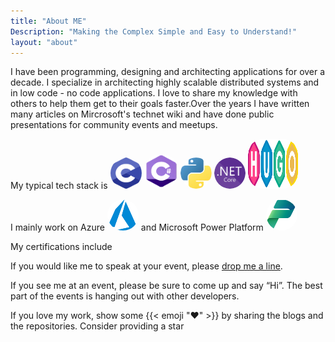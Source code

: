 ```yaml
---
title: "About ME"
Description: "Making the Complex Simple and Easy to Understand!"
layout: "about"
---
```


I have been programming, designing and architecting applications for over a decade. I specialize in architecting highly scalable distributed systems and in low code - no code applications. I love to share my knowledge with others to help them get to their goals faster.Over the years I have written many articles on Mircrosoft's technet wiki and have done public presentations for community events and meetups.

<p>My typical tech stack is
    <img src="c.svg" width="50" height = "50" style="border-radius: 25px;"/> 
    <img src="cshp.svg" width="55" height = "55" style="border-radius: 25px;"/> 
    <img src="python.svg" width="50" height = "50" style="border-radius: 25px;"/>
    <img src="netcore.svg" width="50" height = "50" style="border-radius: 25px;"/>
    <img src="hugo.svg" width="80" height = "80" style="border-radius: 25px;"/>
</p>
<p> I mainly work on Azure
    <img src="azure.svg" width="50" height = "50" style="border-radius: 25px;"/> and Microsoft Power Platform
    <img src="pp.svg" width="50" height = "50" style="border-radius: 25px;"/>
</p>

<p>My certifications include<p>
<div data-iframe-width="100%" data-iframe-height="270" data-share-badge-id="a6c850e3-873c-49a5-aaed-250d69c7ab0b" data-share-badge-host="https://www.credly.com"></div><script type="text/javascript" async src="//cdn.credly.com/assets/utilities/embed.js"></script>
<div data-iframe-width="100%" data-iframe-height="270" data-share-badge-id="eea77b86-8d89-4d6e-8767-f6413c723f67" data-share-badge-host="https://www.credly.com"></div><script type="text/javascript" async src="//cdn.credly.com/assets/utilities/embed.js"></script>
<div data-iframe-width="100%" data-iframe-height="270" data-share-badge-id="4dc76bfd-7093-4279-a1c6-3d9a90c260d2" data-share-badge-host="https://www.credly.com"></div><script type="text/javascript" async src="//cdn.credly.com/assets/utilities/embed.js"></script>

If you would like me to speak at your event, please [drop me a line](/contact).

If you see me at an event, please be sure to come up and say “Hi”. The best part of the events is hanging out with other developers.

If you love my work, show some {{< emoji ":heart:" >}} by sharing the blogs and the repositories. Consider providing a star
